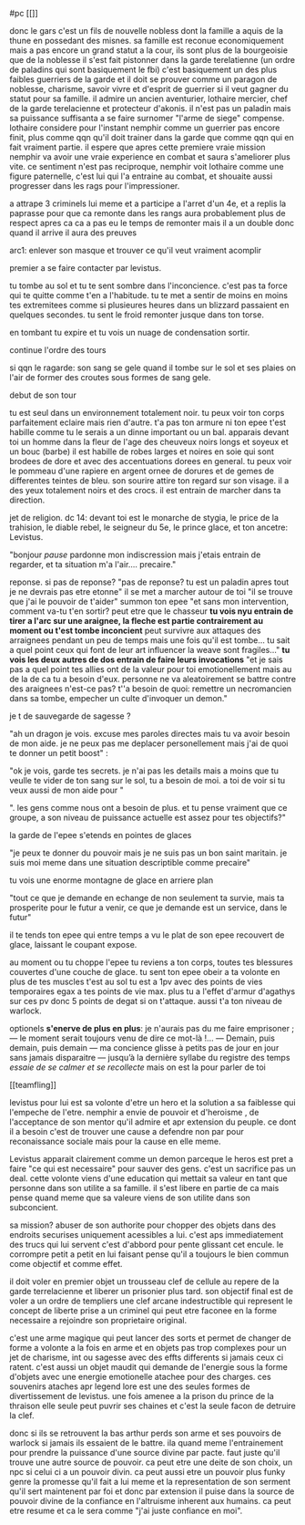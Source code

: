 #pc 
[[]]

donc le gars c'est un fils de nouvelle nobless dont la famille a aquis de la thune en possedant des misnes.
sa famille est reconue economiquement mais a pas encore un grand statut a la cour, ils sont plus de la bourgeoisie que de la noblesse
il s'est fait pistonner dans la garde terelatienne (un ordre de paladins qui sont basiquement le fbi)
c'est basiquement un des plus faibles guerriers de la garde et il doit se prouver comme un paragon de noblesse, charisme, savoir vivre et d'esprit de guerrier si il veut gagner du statut pour sa famille.
il admire un ancien aventurier, lothaire mercier, chef de la garde terelacienne et protecteur d'akonis. il n'est pas un paladin mais sa puissance suffisanta a se faire surnomer "l'arme de siege" compense.
lothaire considere pour l'instant nemphir comme un guerrier pas encore finit, plus comme qqn qu'il doit trainer dans la garde que comme qqn qui en fait vraiment partie. il espere que apres cette premiere vraie mission nemphir va avoir une vraie experience en combat et saura s'ameliorer plus vite.
ce sentiment n'est pas reciproque, nemphir voit lothaire comme une figure paternelle, c'est lui qui l'a entraine au combat, et shouaite aussi progresser dans les rags pour l'impressioner.

a attrape 3 criminels lui meme et a participe a l'arret d'un 4e, et a replis la paprasse pour que ca remonte dans les rangs
aura probablement plus de respect apres ca
ca a pas eu le temps de remonter mais il a un double donc quand il arrive il aura des preuves

arc1: enlever son masque et trouver ce qu'il veut vraiment acomplir

premier a se faire contacter par levistus.

tu tombe au sol et tu te sent sombre dans l'inconcience. c'est pas ta force qui te quitte comme t'en a l'habitude. tu te met a sentir de moins en moins tes extremitees comme si plusieures heures dans un blizzard passaient en quelques secondes. tu sent le froid remonter jusque dans ton torse.

en tombant tu expire et tu vois un nuage de condensation sortir.

continue l'ordre des tours

si qqn le ragarde: son sang se gele quand il tombe sur le sol et ses plaies on l'air de former des croutes sous formes de sang gele.

debut de son tour

tu est seul dans un environnement totalement noir.
tu peux voir ton corps parfaitement eclaire mais rien d'autre.
t'a pas ton armure ni ton epee t'est habille comme tu le serais a un dinne important ou un bal.
apparais devant toi un homme dans la fleur de l'age des cheuveux noirs longs et soyeux et un bouc (barbe)
il est habille de robes larges et noires en soie qui sont brodees de dore et avec des accentuations dorees en general.
tu peux voir le pommeau d'une rapiere en argent ornee de dorures et de gemes de differentes teintes de bleu.
son sourire attire ton regard sur son visage. il a des yeux totalement noirs et des crocs.
il est entrain de marcher dans ta direction.

jet de religion.
dc 14: devant toi est le monarche de stygia,  le price de la trahision, le diable rebel, le seigneur du 5e, le prince glace, et ton ancetre: Levistus.

"bonjour *pause* pardonne mon indiscression mais j'etais entrain de regarder, et ta situation m'a l'air.... precaire."

reponse. 
si pas de reponse? "pas de reponse? tu est un paladin apres tout je ne devrais pas etre etonne"
il se met a marcher autour de toi
"il se trouve que j'ai le pouvoir de t'aider"
summon ton epee
"et sans mon intervention, comment va-tu t'en sortir? peut etre que le chasseur **tu vois nyu entrain de tirer a l'arc sur une araignee, la fleche est partie contrairement au moment ou t'est tombe inconcient** peut survivre aux attaques des arraignees pendant un peu de temps mais une fois qu'il est tombe... tu sait a quel point ceux qui font de leur art influencer la weave sont fragiles..." **tu vois les deux autres de dos entrain de faire leurs invocations**
"et je sais pas a quel point tes allies ont de la valeur pour toi emotionellement mais au de la de ca tu a besoin d'eux.
personne ne va aleatoirement se battre contre des araignees n'est-ce pas? t''a besoin de quoi: remettre un necromancien dans sa tombe, empecher un culte d'invoquer un demon."

je t de sauvegarde de sagesse ? 

"ah un dragon je vois. excuse mes paroles directes mais tu va avoir besoin de mon aide. je ne peux pas me deplacer personellement mais j'ai de quoi te donner un petit boost"
:

"ok je vois, garde tes secrets. je n'ai pas les details mais a moins que tu veulle te vider de ton sang sur le sol, tu a besoin de moi. a toi de voir si tu veux aussi de mon aide pour "

". les gens comme nous ont a besoin de plus. et tu pense vraiment que ce groupe, a son niveau de puissance actuelle est assez pour tes objectifs?"

la garde de l'epee s'etends en pointes de glaces

"je peux te donner du pouvoir mais je ne suis pas un bon saint maritain. je suis moi meme dans une situation descriptible comme precaire"

tu vois une enorme montagne de glace en arriere plan

"tout ce que je demande en echange de non seulement ta survie, mais ta prosperite pour le futur a venir, ce que je demande est un service, dans le futur"

il te tends ton epee qui entre temps a vu le plat de son epee recouvert de glace, laissant le coupant expose.

au moment ou tu choppe l'epee tu reviens a ton corps, toutes tes blessures couvertes d'une couche de glace. tu sent ton epee obeir a ta volonte en plus de tes muscles t'est au sol
tu est a 1pv avec des points de vies temporaires egax a tes points de vie max. plus tu a l'effet d'armur d'agathys sur ces pv donc 5 points de degat si on t'attaque.
aussi t'a ton niveau de warlock.

optionels **s'enerve de plus en plus**: je n'aurais pas du me faire emprisoner ; — le moment serait toujours venu de dire ce mot-là !… — Demain, puis demain, puis demain — ma concience glisse à petits pas de jour en jour sans jamais disparaitre — jusqu’à la dernière syllabe du registre des temps *essaie de se calmer et se recollecte* mais on est la pour parler de toi

[[teamfling]]

levistus pour lui est sa volonte d'etre un hero et la solution a sa faiblesse qui l'empeche de l'etre.
nemphir a envie de pouvoir et d'heroisme , de l'acceptance de son mentor qu'il admire et apr extension du peuple.
ce dont il a besoin c'est de trouver une cause a defendre non par pour reconaissance sociale mais pour la cause en elle meme.

Levistus apparait clairement comme un demon parceque le heros est pret a faire "ce qui est necessaire" pour sauver des gens. c'est un sacrifice pas un deal.
cette volonte viens d'une education qui mettait sa valeur en tant que personne dans son utilite a sa famille. il s'est libere en partie de ca mais pense quand meme que sa valeure viens de son utilite dans son subconcient.

sa mission? abuser de son authorite pour chopper des objets dans des endroits securises uniquement acessibles a lui. c'est aps immediatement des trucs qui lui servent c'est d'abbord pour pente glissant cet encule. le corrompre petit a petit en lui faisant pense qu'il a toujours le bien commun come objectif et comme effet.

il doit voler en premier objet un trousseau clef de cellule au repere de la garde terrelacienne et liberer un prisonier plus tard.
son objectif final est de voler a un ordre de templiers une clef arcane indestructible qui represent le concept de liberte prise a un criminel qui peut etre faconee en la forme necessaire a rejoindre son proprietaire original.

c'est une arme magique qui peut lancer des sorts et permet de changer de forme a volonte a la fois en arme et en objets pas trop complexes pour un jet de charisme, int ou sagesse avec des effts differents si jamais ceux ci ratent. c'est aussi un objet maudit qui demande de l'energie sous la forme d'objets avec une energie emotionelle atachee pour des charges. ces souvenirs ataches apr legend lore est une des seules formes de divertissement de levistus. une fois amenee a la prison du prince de la thraison elle seule peut puvrir ses chaines et c'est la seule facon de detruire la clef.

donc si ils se retrouvent la bas arthur perds son arme et ses pouvoirs de warlock si jamais ils essaient de le battre.
ila quand meme l'entrainement pour prendre la puissance d'une source divine par pacte. faut juste qu'il trouve une autre source de pouvoir. ca peut etre une deite de son choix, un npc si celui ci a un pouvoir divin. ca peut aussi etre un pouvoir plus funky genre la promesse qu'il fait a lui meme et la representation de son serment qu'il sert maintenent par foi et donc par extension il puise dans la source de pouvoir divine de la confiance en l'altruisme inherent aux humains. ca peut etre resume et ca le sera comme "j'ai juste confiance en moi".
